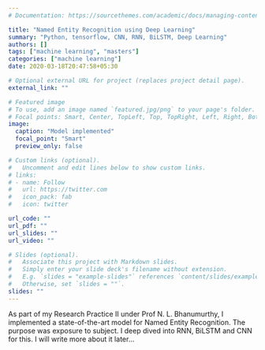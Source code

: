 ```yaml
---
# Documentation: https://sourcethemes.com/academic/docs/managing-content/

title: "Named Entity Recognition using Deep Learning"
summary: "Python, tensorflow, CNN, RNN, BiLSTM, Deep Learning"
authors: []
tags: ["machine learning", "masters"]
categories: ["machine learning"]
date: 2020-03-18T20:47:58+05:30

# Optional external URL for project (replaces project detail page).
external_link: ""

# Featured image
# To use, add an image named `featured.jpg/png` to your page's folder.
# Focal points: Smart, Center, TopLeft, Top, TopRight, Left, Right, BottomLeft, Bottom, BottomRight.
image:
  caption: "Model implemented"
  focal_point: "Smart"
  preview_only: false

# Custom links (optional).
#   Uncomment and edit lines below to show custom links.
# links:
# - name: Follow
#   url: https://twitter.com
#   icon_pack: fab
#   icon: twitter

url_code: ""
url_pdf: ""
url_slides: ""
url_video: ""

# Slides (optional).
#   Associate this project with Markdown slides.
#   Simply enter your slide deck's filename without extension.
#   E.g. `slides = "example-slides"` references `content/slides/example-slides.md`.
#   Otherwise, set `slides = ""`.
slides: ""
---
```


As part of my Research Practice II under Prof N. L. Bhanumurthy, I implemented a state-of-the-art model for Named Entity Recognition. The purpose was exposure to subject. I deep dived into RNN, BiLSTM and CNN for this. 
I will write more about it later...
